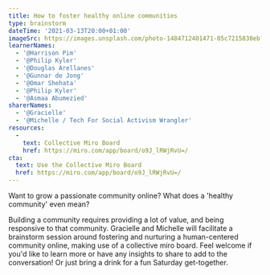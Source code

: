 ```yaml
---
title: How to foster healthy online communities
type: brainstorm
dateTime: '2021-03-13T20:00+01:00'
imageSrc: https://images.unsplash.com/photo-1484712401471-05c7215830eb?ixid=MXwxMjA3fDB8MHxwaG90by1wYWdlfHx8fGVufDB8fHw%3D&ixlib=rb-1.2.1&auto=format&fit=crop&w=1950&q=80
learnerNames:
  - '@Harrison Pim'
  - '@Philip Kyler'
  - '@Douglas Arellanes'
  - '@Gunnar de Jong'
  - '@Omar Shehata'
  - '@Philip Kyler'
  - '@Asmaa Abumezied'
sharerNames: 
  - '@Gracielle'
  - '@Michelle / Tech For Social Activism Wrangler'
resources:
  -
    text: Collective Miro Board
    href: https://miro.com/app/board/o9J_lRWjRvU=/
cta:
  text: Use the Collective Miro Board
  href: https://miro.com/app/board/o9J_lRWjRvU=/
---
```

Want to grow a passionate community online? What does a 'healthy community' even mean?
<!--more-->
Building a community requires providing a lot of value, and being responsive to that community. Gracielle and Michelle will facilitate a brainstorm session around fostering and nurturing a human-centered community online, making use of a collective miro board. Feel welcome if you'd like to learn more or have any insights to share to add to the conversation! Or just bring a drink for a fun Saturday get-together.
